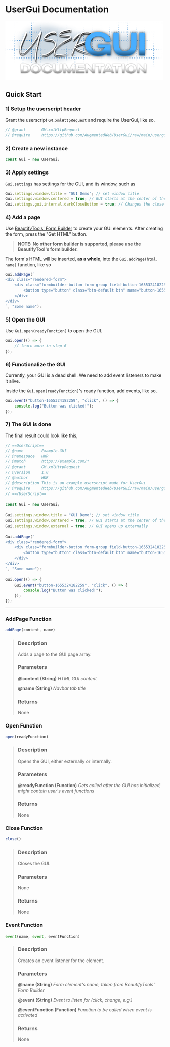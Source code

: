 # UserGui Documentation

<img src="media/logo_docs.png" alt="logo" width="500"/>

## Quick Start

### 1) Setup the userscript header

Grant the userscript `GM.xmlHttpRequest` and require the UserGui, like so.

```js
// @grant       GM.xmlHttpRequest
// @require     https://github.com/AugmentedWeb/UserGui/raw/main/usergui.js
```

### 2) Create a new instance

```js
const Gui = new UserGui;
```

### 3) Apply settings

`Gui.settings` has settings for the GUI, and its window, such as

```js
Gui.settings.window.title = "GUI Demo"; // set window title
Gui.settings.window.centered = true; // GUI starts at the center of the screen
Gui.settings.gui.internal.darkCloseButton = true; // Changes the close button to dark theme
```

### 4) Add a page

Use [BeautifyTools' Form Builder](https://beautifytools.com/html-form-builder.php) to create your GUI elements. After creating the form, press the "Get HTML" button. 

> **NOTE: No other form builder is supported, please use the BeautifyTool's form builder.**

The form's HTML will be inserted, **as a whole**, into the `Gui.addPage(html, name)` function, like so

```js
Gui.addPage(`
<div class="rendered-form">
    <div class="formbuilder-button form-group field-button-1655324182259">
        <button type="button" class="btn-default btn" name="button-1655324182259" access="false" style="default" id="button-1655324182259">Button</button>
    </div>
</div>
`, "Some name");
```

### 5) Open the GUI

Use `Gui.open(readyFunction)` to open the GUI.

```js
Gui.open(() => {
    // learn more in step 6
});
```

### 6) Functionalize the GUI

Currently, your GUI is a dead shell. We need to add event listeners to make it alive.

Inside the `Gui.open(readyFunction)`'s ready function, add events, like so,

```js
Gui.event("button-1655324182259", "click", () => {
    console.log("Button was clicked!");
});
```

### 7) The GUI is done

The final result could look like this,

```js
// ==UserScript==
// @name        Example-GUI
// @namespace   HKR
// @match       https://example.com/*
// @grant       GM.xmlHttpRequest
// @version     1.0
// @author      HKR
// @description This is an example userscript made for UserGui
// @require     https://github.com/AugmentedWeb/UserGui/raw/main/usergui.js
// ==/UserScript==

const Gui = new UserGui;

Gui.settings.window.title = "GUI Demo"; // set window title
Gui.settings.window.centered = true; // GUI starts at the center of the screen
Gui.settings.window.external = true; // GUI opens up externally

Gui.addPage(`
<div class="rendered-form">
    <div class="formbuilder-button form-group field-button-1655324182259">
        <button type="button" class="btn-default btn" name="button-1655324182259" access="false" style="default" id="button-1655324182259">Button</button>
    </div>
</div>
`, "Some name");

Gui.open(() => {
    Gui.event("button-1655324182259", "click", () => {
        console.log("Button was clicked!");
    });
});
```

---

### AddPage Function

```js
addPage(content, name)
```
>
> ### Description
>
> Adds a page to the GUI page array.
>
> ### Parameters
>
> **@content (String)** *HTML GUI content*
> 
> **@name (String)** *Navbar tab title*
>
> ### Returns
>
> None

### Open Function

```js
open(readyFunction)
```
>
> ### Description
>
> Opens the GUI, either externally or internally.
>
> ### Parameters
>
> **@readyFunction (Function)** *Gets called after the GUI has initialized, might contain user's event functions*
>
> ### Returns
>
> None

### Close Function

```js
close()
```
>
> ### Description
>
> Closes the GUI.
>
> ### Parameters
>
> None
>
> ### Returns
>
> None

### Event Function

```js
event(name, event, eventFunction)
```
>
> ### Description
>
> Creates an event listener for the element.
>
> ### Parameters
>
> **@name (String)** *Form element's name, taken from BeautifyTools' Form Builder*
> 
> **@event (String)** *Event to listen for (click, change, e.g.)*
> 
> **@eventFunction (Function)** *Function to be called when event is activated*
> ### Returns
>
> None
